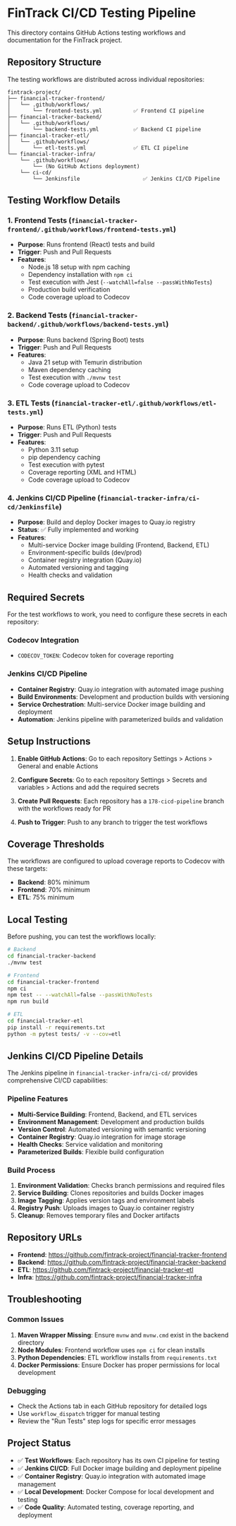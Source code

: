 # FinTrack CI/CD Testing Pipeline

This directory contains GitHub Actions testing workflows and documentation for the FinTrack project.

## Repository Structure

The testing workflows are distributed across individual repositories:

```
fintrack-project/
├── financial-tracker-frontend/
│   └── .github/workflows/
│       └── frontend-tests.yml          ✅ Frontend CI pipeline
├── financial-tracker-backend/
│   └── .github/workflows/
│       └── backend-tests.yml           ✅ Backend CI pipeline
├── financial-tracker-etl/
│   └── .github/workflows/
│       └── etl-tests.yml               ✅ ETL CI pipeline
└── financial-tracker-infra/
    └── .github/workflows/
        └── (No GitHub Actions deployment)
    └── ci-cd/
        └── Jenkinsfile                    ✅ Jenkins CI/CD Pipeline
```

## Testing Workflow Details

### 1. Frontend Tests (`financial-tracker-frontend/.github/workflows/frontend-tests.yml`)
- **Purpose**: Runs frontend (React) tests and build
- **Trigger**: Push and Pull Requests
- **Features**:
  - Node.js 18 setup with npm caching
  - Dependency installation with `npm ci`
  - Test execution with Jest (`--watchAll=false --passWithNoTests`)
  - Production build verification
  - Code coverage upload to Codecov

### 2. Backend Tests (`financial-tracker-backend/.github/workflows/backend-tests.yml`)
- **Purpose**: Runs backend (Spring Boot) tests
- **Trigger**: Push and Pull Requests
- **Features**:
  - Java 21 setup with Temurin distribution
  - Maven dependency caching
  - Test execution with `./mvnw test`
  - Code coverage upload to Codecov

### 3. ETL Tests (`financial-tracker-etl/.github/workflows/etl-tests.yml`)
- **Purpose**: Runs ETL (Python) tests
- **Trigger**: Push and Pull Requests
- **Features**:
  - Python 3.11 setup
  - pip dependency caching
  - Test execution with pytest
  - Coverage reporting (XML and HTML)
  - Code coverage upload to Codecov

### 4. Jenkins CI/CD Pipeline (`financial-tracker-infra/ci-cd/Jenkinsfile`)
- **Purpose**: Build and deploy Docker images to Quay.io registry
- **Status**: ✅ Fully implemented and working
- **Features**:
  - Multi-service Docker image building (Frontend, Backend, ETL)
  - Environment-specific builds (dev/prod)
  - Container registry integration (Quay.io)
  - Automated versioning and tagging
  - Health checks and validation

## Required Secrets

For the test workflows to work, you need to configure these secrets in each repository:

### Codecov Integration
- `CODECOV_TOKEN`: Codecov token for coverage reporting

### Jenkins CI/CD Pipeline
- **Container Registry**: Quay.io integration with automated image pushing
- **Build Environments**: Development and production builds with versioning
- **Service Orchestration**: Multi-service Docker image building and deployment
- **Automation**: Jenkins pipeline with parameterized builds and validation

## Setup Instructions

1. **Enable GitHub Actions**: Go to each repository Settings > Actions > General and enable Actions

2. **Configure Secrets**: Go to each repository Settings > Secrets and variables > Actions and add the required secrets

3. **Create Pull Requests**: Each repository has a `178-cicd-pipeline` branch with the workflows ready for PR

4. **Push to Trigger**: Push to any branch to trigger the test workflows

## Coverage Thresholds

The workflows are configured to upload coverage reports to Codecov with these targets:
- **Backend**: 80% minimum
- **Frontend**: 70% minimum  
- **ETL**: 75% minimum

## Local Testing

Before pushing, you can test the workflows locally:

```bash
# Backend
cd financial-tracker-backend
./mvnw test

# Frontend
cd financial-tracker-frontend
npm ci
npm test -- --watchAll=false --passWithNoTests
npm run build

# ETL
cd financial-tracker-etl
pip install -r requirements.txt
python -m pytest tests/ -v --cov=etl
```

## Jenkins CI/CD Pipeline Details

The Jenkins pipeline in `financial-tracker-infra/ci-cd/` provides comprehensive CI/CD capabilities:

### **Pipeline Features**
- **Multi-Service Building**: Frontend, Backend, and ETL services
- **Environment Management**: Development and production builds
- **Version Control**: Automated versioning with semantic versioning
- **Container Registry**: Quay.io integration for image storage
- **Health Checks**: Service validation and monitoring
- **Parameterized Builds**: Flexible build configuration

### **Build Process**
1. **Environment Validation**: Checks branch permissions and required files
2. **Service Building**: Clones repositories and builds Docker images
3. **Image Tagging**: Applies version tags and environment labels
4. **Registry Push**: Uploads images to Quay.io container registry
5. **Cleanup**: Removes temporary files and Docker artifacts

## Repository URLs

- **Frontend**: https://github.com/fintrack-project/financial-tracker-frontend
- **Backend**: https://github.com/fintrack-project/financial-tracker-backend
- **ETL**: https://github.com/fintrack-project/financial-tracker-etl
- **Infra**: https://github.com/fintrack-project/financial-tracker-infra

## Troubleshooting

### Common Issues

1. **Maven Wrapper Missing**: Ensure `mvnw` and `mvnw.cmd` exist in the backend directory
2. **Node Modules**: Frontend workflow uses `npm ci` for clean installs
3. **Python Dependencies**: ETL workflow installs from `requirements.txt`
4. **Docker Permissions**: Ensure Docker has proper permissions for local development

### Debugging

- Check the Actions tab in each GitHub repository for detailed logs
- Use `workflow_dispatch` trigger for manual testing
- Review the "Run Tests" step logs for specific error messages

## Project Status

- ✅ **Test Workflows**: Each repository has its own CI pipeline for testing
- ✅ **Jenkins CI/CD**: Full Docker image building and deployment pipeline
- ✅ **Container Registry**: Quay.io integration with automated image management
- ✅ **Local Development**: Docker Compose for local development and testing
- ✅ **Code Quality**: Automated testing, coverage reporting, and deployment 